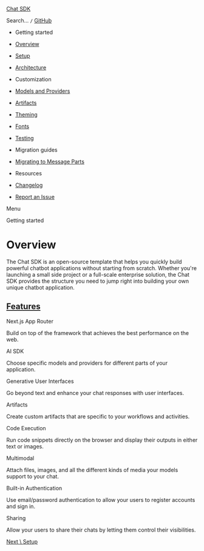 [Chat SDK](https://chat-sdk.dev/)

Search…
`/` [GitHub](https://github.com/vercel/ai-chatbot)

- Getting started

- [Overview](https://chat-sdk.dev/docs/getting-started/overview)
- [Setup](https://chat-sdk.dev/docs/getting-started/setup)
- [Architecture](https://chat-sdk.dev/docs/getting-started/architecture)

- Customization

- [Models and Providers](https://chat-sdk.dev/docs/customization/models-and-providers)
- [Artifacts](https://chat-sdk.dev/docs/customization/artifacts)
- [Theming](https://chat-sdk.dev/docs/customization/theming)
- [Fonts](https://chat-sdk.dev/docs/customization/fonts)
- [Testing](https://chat-sdk.dev/docs/customization/testing)

- Migration guides

- [Migrating to Message Parts](https://chat-sdk.dev/docs/migration-guides/message-parts)

- Resources

- [Changelog](https://chat-sdk.dev/docs/resources/changelog)
- [Report an Issue](https://chat-sdk.dev/docs/resources/issue)

Menu

Getting started

# Overview

The Chat SDK is an open-source template that helps you quickly build powerful chatbot applications without starting from scratch. Whether you're launching a small side project or a full-scale enterprise solution, the Chat SDK provides the structure you need to jump right into building your own unique chatbot application.

## [Features](https://chat-sdk.dev/docs/getting-started/overview\#features)

Next.js App Router

Build on top of the framework that achieves the best performance on the web.

AI SDK

Choose specific models and providers for different parts of your application.

Generative User Interfaces

Go beyond text and enhance your chat responses with user interfaces.

Artifacts

Create custom artifacts that are specific to your workflows and activities.

Code Execution

Run code snippets directly on the browser and display their outputs in either text or images.

Multimodal

Attach files, images, and all the different kinds of media your models support to your chat.

Built-in Authentication

Use email/password authentication to allow your users to register accounts and sign in.

Sharing

Allow your users to share their chats by letting them control their visibilities.

[Next \\
Setup](https://chat-sdk.dev/docs/getting-started/setup)
